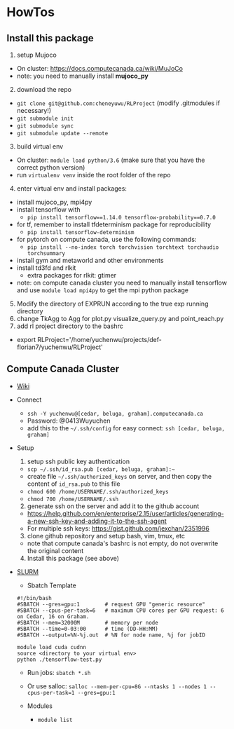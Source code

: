 # HowTos

## Install this package
1. setup Mujoco
  - On cluster: https://docs.computecanada.ca/wiki/MuJoCo
  - note: you need to manually install **mujoco_py**
2. download the repo
  - `git clone git@github.com:cheneyuwu/RLProject` (modify .gitmodules if necessary!)
  - `git submodule init`
  - `git submodule sync`
  - `git submodule update --remote`
3. build virtual env
  - On cluster: `module load python/3.6` (make sure that you have the correct python version)
  - run `virtualenv venv` inside the root folder of the repo
4. enter virtual env and install packages:
  - install mujoco_py, mpi4py
  - install tensorflow with
    - `pip install tensorflow==1.14.0 tensorflow-probability==0.7.0`
  - for tf, remember to install tfdeterminism package for reproducibility
    - `pip install tensorflow-determinism`
  - for pytorch on compute canada, use the following commands:
    - `pip install --no-index torch torchvision torchtext torchaudio torchsummary`
  - install gym and metaworld and other environments
  - install td3fd and rlkit
    - extra packages for rlkit: gtimer
  - note: on compute canada cluster you need to manually install tensorflow and use `module load mpi4py` to get the mpi python package
5. Modify the directory of EXPRUN according to the true exp running directory
6. change TkAgg to Agg for plot.py visualize_query.py and point_reach.py
7. add rl project directory to the bashrc
  - export RLProject='/home/yuchenwu/projects/def-florian7/yuchenwu/RLProject'

## Compute Canada Cluster
- [Wiki](https://docs.computecanada.ca/wiki/Main_Page)
- Connect
  - `ssh -Y yuchenwu@[cedar, beluga, graham].computecanada.ca`
  - Password: @0413Wuyuchen
  - add this to the `~/.ssh/config` for easy connect: `ssh [cedar, beluga, graham]`
- Setup
  1. setup ssh public key authentication
    - `scp ~/.ssh/id_rsa.pub [cedar, beluga, graham]:~`
    - create file `~/.ssh/authorized_keys` on server, and then copy the content of `id_rsa.pub` to this file
    - `chmod 600 /home/USERNAME/.ssh/authorized_keys`
    - `chmod 700 /home/USERNAME/.ssh`
  2. generate ssh on the server and add it to the github account
    - https://help.github.com/en/enterprise/2.15/user/articles/generating-a-new-ssh-key-and-adding-it-to-the-ssh-agent
    - For multiple ssh keys: https://gist.github.com/jexchan/2351996
  3. clone github repository and setup bash, vim, tmux, etc
    - note that compute canada's bashrc is not empty, do not overwrite the original content
  4. Install this package (see above)


- [SLURM](https://www.rc.fas.harvard.edu/resources/documentation/convenient-slurm-commands/)
  - Sbatch Template
  ```
  #!/bin/bash
  #SBATCH --gres=gpu:1        # request GPU "generic resource"
  #SBATCH --cpus-per-task=6   # maximum CPU cores per GPU request: 6 on Cedar, 16 on Graham.
  #SBATCH --mem=32000M        # memory per node
  #SBATCH --time=0-03:00      # time (DD-HH:MM)
  #SBATCH --output=%N-%j.out  # %N for node name, %j for jobID

  module load cuda cudnn
  source <directory to your virtual env>
  python ./tensorflow-test.py
  ```
  - Run jobs: `sbatch *.sh`
  - Or use salloc: `salloc --mem-per-cpu=8G --ntasks 1 --nodes 1 --cpus-per-task=1 --gres=gpu:1`

  - Modules
    - `module list`
